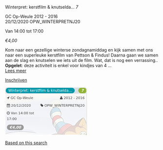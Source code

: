 Winterpret: kerstfilm & knutselda... *7*

GC Op-Weule 2012 - 2016  
20/12/2020 OPW\_WINTERPRETNJ20  

Van 14:00 tot 17:00

*€4,00*

  

  

Kom naar een gezellige winterse zondagnamiddag en kijk samen met ons naar een superleuke kerstfilm van Pettson & Findus! Daarna gaan we samen aan de slag en knutselen we iets uit de film. Wat, dat is nog een verrassing..  
**Opgelet**: deze activiteit is enkel voor kindjes van 4  ...  
[Lees meer](https://tickets.vgc.be/activity/subscribe/OPW_WINTERPRETNJ20)

[Inschrijven](https://tickets.vgc.be/activity/subscribe/OPW_WINTERPRETNJ20)

![](57976.png)

[Based on this search](https://tickets.vgc.be/activity/index?&vrijeplaatsen=1&Age%5B%5D=3%2C4&entity=282&Period%5B%5D=347)
